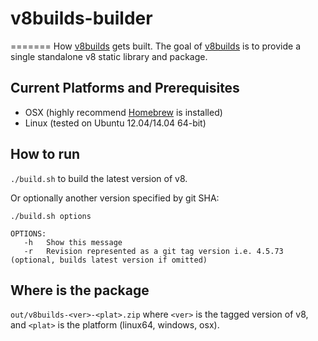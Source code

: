 # v8builds-builder
=======
How [v8builds](https://github.com/vsimon/v8builds) gets built. The goal of [v8builds](https://github.com/vsimon/v8builds) is to provide a single standalone v8 static library and package.

## Current Platforms and Prerequisites
* OSX (highly recommend [Homebrew](http://brew.sh/) is installed)
* Linux (tested on Ubuntu 12.04/14.04 64-bit)

## How to run
`./build.sh` to build the latest version of v8.

Or optionally another version specified by git SHA:

```
./build.sh options

OPTIONS:
   -h   Show this message
   -r   Revision represented as a git tag version i.e. 4.5.73 (optional, builds latest version if omitted)
```

## Where is the package
`out/v8builds-<ver>-<plat>.zip`
where `<ver>` is the tagged version of v8, and `<plat>` is the platform (linux64, windows, osx).

